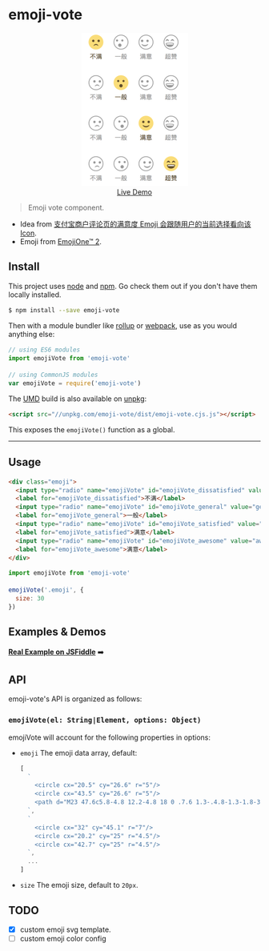 # emoji-vote

<p align="center">
  <a href="https://jsfiddle.net/fireyy/q1c2zcya/" target="_blank">
    <img src="demo.png" width="213">
    <br>
    Live Demo
  </a>
</p>

> Emoji vote component.

- Idea from [支付宝商户评论页的满意度 Emoji 会跟随用户的当前选择看向该 Icon](http://uedetail.com/archives/3832).
- Emoji from [EmojiOne™ 2](https://emojitwo.github.io/).

## Install

This project uses [node](http://nodejs.org) and [npm](https://npmjs.com). Go check them out if you don't have them locally installed.

```sh
$ npm install --save emoji-vote
```

Then with a module bundler like [rollup](http://rollupjs.org/) or [webpack](https://webpack.js.org/), use as you would anything else:

```javascript
// using ES6 modules
import emojiVote from 'emoji-vote'

// using CommonJS modules
var emojiVote = require('emoji-vote')
```

The [UMD](https://github.com/umdjs/umd) build is also available on [unpkg](https://unpkg.com):

```html
<script src="//unpkg.com/emoji-vote/dist/emoji-vote.cjs.js"></script>
```

This exposes the `emojiVote()` function as a global.

* * *

## Usage

```html
<div class="emoji">
  <input type="radio" name="emojiVote" id="emojiVote_dissatisfied" value="dissatisfied">
  <label for="emojiVote_dissatisfied">不满</label>
  <input type="radio" name="emojiVote" id="emojiVote_general" value="general">
  <label for="emojiVote_general">一般</label>
  <input type="radio" name="emojiVote" id="emojiVote_satisfied" value="satisfied">
  <label for="emojiVote_satisfied">满意</label>
  <input type="radio" name="emojiVote" id="emojiVote_awesome" value="awesome">
  <label for="emojiVote_awesome">满意</label>
</div>
```

```js
import emojiVote from 'emoji-vote'

emojiVote('.emoji', {
  size: 30
})
```

## Examples & Demos

[**Real Example on JSFiddle**](https://jsfiddle.net/fireyy/q1c2zcya/) ➡️

## API

emoji-vote's API is organized as follows:

### `emojiVote(el: String|Element, options: Object)`

emojiVote will account for the following properties in options:

  * `emoji` The emoji data array, default:

    ```js
    [
      `
        <circle cx="20.5" cy="26.6" r="5"/>
        <circle cx="43.5" cy="26.6" r="5"/>
        <path d="M23 47.6c5.8-4.8 12.2-4.8 18 0 .7.6 1.3-.4.8-1.3-1.8-3.4-5.3-6.5-9.8-6.5s-8.1 3.1-9.8 6.5c-.5.9.1 1.9.8 1.3"/>
      `,
      `
        <circle cx="32" cy="45.1" r="7"/>
        <circle cx="20.2" cy="25" r="4.5"/>
        <circle cx="42.7" cy="25" r="4.5"/>
      `,
      ...
    ]
    ```

  * `size` The emoji size, default to `20px`.

## TODO

- [x] custom emoji svg template.
- [ ] custom emoji color config
